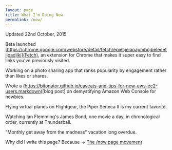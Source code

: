 ```yaml
---
layout: page
title: What I'm Doing Now
permalink: /now/
---
```


Updated 22nd October, 2015

Beta launched [https://chrome.google.com/webstore/detail/fetch/epiecjeiaoapmbpjbelenefijpadjlkj](Fetch), an extension for Chrome that makes it super easy to find links you've previously visited.

Working on a photo sharing app that ranks popularity by engagement rather than likes or shares.

Wrote a (https://bitonator.github.io/caveats-and-tips-for-new-aws-ec2-users.markdown)[blog post] on demystifying Amazon Web Console for newbies. 

Flying virtual planes on Flightgear, the Piper Seneca II is my current favorite.

Watching Ian Flemming's James Bond, one movie a day, in chronological order, currently at Thunderball.

"Monthly get away from the madness" vacation long overdue.

Why did I write this page? Because -> [The /now page movement](https://sivers.org/nowff)

